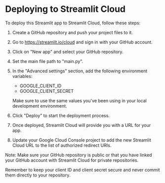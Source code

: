 # Deploying to Streamlit Cloud

To deploy this Streamlit app to Streamlit Cloud, follow these steps:

1. Create a GitHub repository and push your project files to it.

2. Go to https://streamlit.io/cloud and sign in with your GitHub account.

3. Click on "New app" and select your GitHub repository.

4. Set the main file path to "main.py".

5. In the "Advanced settings" section, add the following environment variables:
   - GOOGLE_CLIENT_ID
   - GOOGLE_CLIENT_SECRET

   Make sure to use the same values you've been using in your local development environment.

6. Click "Deploy" to start the deployment process.

7. Once deployed, Streamlit Cloud will provide you with a URL for your app.

8. Update your Google Cloud Console project to add the new Streamlit Cloud URL to the list of authorized redirect URIs.

Note: Make sure your GitHub repository is public or that you have linked your GitHub account with Streamlit Cloud for private repositories.

Remember to keep your client ID and client secret secure and never commit them directly to your repository.
